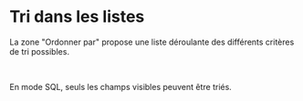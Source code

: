 # Tri dans les listes
La zone "Ordonner par" propose une liste déroulante des différents 
 critères de tri possibles.


 


En mode SQL, seuls les champs visibles peuvent être triés.


